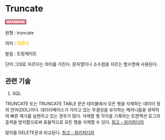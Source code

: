 # Truncate
![Database](../2TAT1C/Label_Database.png)

원형 : truncate

의미  : <span style="color:#FFBF00; font-weight:bold;">자르다</span>

발음 : 트렁케이트

단어 그대로 자르다는 의미를 가진다. 문자열이나 소수점을 자르는 함수명에 사용된다.

## 관련 기술
1. SQL

TRUNCATE 또는 TRUNCATE TABLE 문은 테이블에서 모든 행을 삭제하는 데이터 정의 언어(DDL)이다. 데이터베이스가 가지고 있는 무결성을 유지하는 메커니즘을 생략하여 빠른 제거를 실현하고 있는 경우가 많다. 삭제할 행 각각을 기록하는 트랜잭션 로그의 출력을 방지함으로써 효율적으로 모든 행을 삭제할 수 있다.
[참고 - 위키피디아](https://ko.wikipedia.org/wiki/TRUNCATE_(SQL))

많이들 DELETE문과 비교된다. [참고 - 위키피디아](https://pointnet.tistory.com/334)